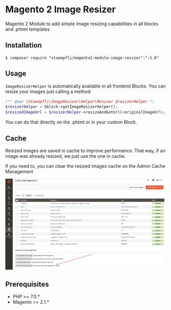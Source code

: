 # Magento 2 Image Resizer

Magento 2 Module to add simple image resizing capabilities in all blocks and .phtml templates

## Installation

```
$ composer require "staempfli/magento2-module-image-resizer":"~1.0"
```

## Usage

`ImageResizerHelper` is automatically available in all frontend Blocks. 
You can resize your images just calling a method:

```php
/** @var \Staempfli\ImageResizer\Helper\Resizer $resizerHelper */
$resizerHelper = $block->getImageResizerHelper();
$resizedImageUrl = $resizerHelper->resizeAndGetUrl(<originalImageUrl>, $width, $height, [$resizeSettings]); 
```

You can do that directly on the .phtml or in your custom Block.

## Cache

Resized images are saved in cache to improve performance. That way, if an image was already resized, we just use the one in cache.

If you need to, you can clear the resized images cache on the Admin Cache Management

![Admin Clear Resized Images Cache](docs/img/admin-clear-cache.png "Clear Resized Images Cache")

## Prerequisites

- PHP >= 7.0.*
- Magento >= 2.1.*
